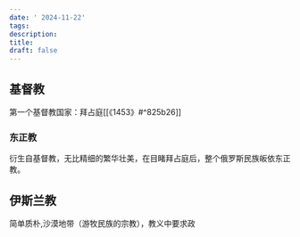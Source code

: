 ```yaml
---
date: ' 2024-11-22'
tags: 
description: 
title: 
draft: false
---
```


## 基督教

第一个基督教国家：拜占庭[[《1453》#^825b26]]

### 东正教

衍生自基督教，无比精细的繁华壮美，在目睹拜占庭后，整个俄罗斯民族皈依东正教。
## 伊斯兰教

简单质朴,沙漠地带（游牧民族的宗教），教义中要求政